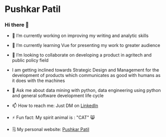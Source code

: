 # Pushkar Patil

### Hi there 👋


- 🔭 I’m currently working on improving my writing and analytic skills


- 🌱 I’m currently learning Vue for presenting my work to greater audience


- 👯 I’m looking to collaborate on developing a product in agritech and public policy field


- I am getting inclined towards Strategic Design and Management for the development of products which communicates as good with humans as it does with the machines


- 💬 Ask me about data mining with python, data engineering using python and general software development life cycle


- 📫 How to reach me: Just DM on [LinkedIn](https://www.linkedin.com/in/patilpushkarp/)


- ⚡ Fun fact: My spirit animal is : "CAT" 😸

- 🗒 My personal website: [Pushkar Patil](https://patilpushkarp.github.io/home)
